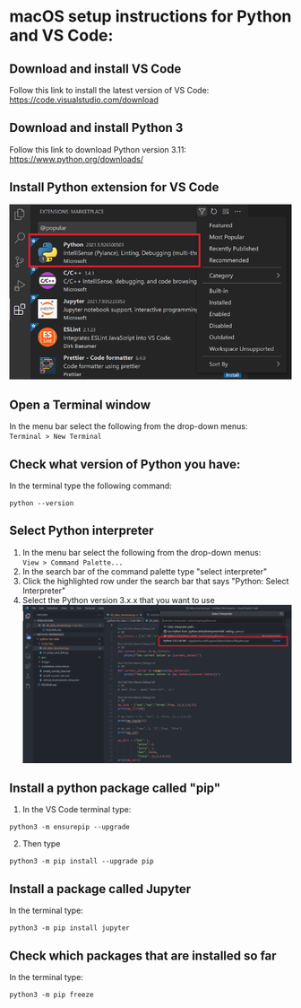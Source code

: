 # macOS setup instructions for Python and VS Code:

## Download and install VS Code
Follow this link to install the latest version of VS Code:  
https://code.visualstudio.com/download

## Download and install Python 3
Follow this link to download Python version 3.11:  
https://www.python.org/downloads/

## Install Python extension for VS Code
![Extensions in VS Code](/images/extensions-view-filter-menu.png "Search for Python")

## Open a Terminal window
In the menu bar select the following from the drop-down menus:  
`
Terminal > New Terminal 
`

## Check what version of Python you have:
In the terminal type the following command:
```
python --version
```

## Select Python interpreter
1) In the menu bar select the following from the drop-down menus:  
`
View > Command Palette...
`
2) In the search bar of the command palette type "select interpreter"
3) Click the highlighted row under the search bar that says "Python: Select Interpreter"
4) Select the Python version 3.x.x that you want to use  
![Select the Python interpreter](/images/select-interpreter.png "Select the Python interpreter")

## Install a python package called "pip"
1) In the VS Code terminal type:
```
python3 -m ensurepip --upgrade
```
2) Then type
```
python3 -m pip install --upgrade pip
```

## Install a package called Jupyter
In the terminal type:
```
python3 -m pip install jupyter
```

## Check which packages that are installed so far
In the terminal type:
```
python3 -m pip freeze
```